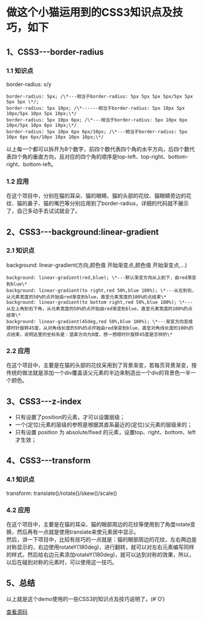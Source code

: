 # 做这个小猫运用到的CSS3知识点及技巧，如下
## 1、CSS3---border-radius
  ### 1.1 知识点
  border-radius: x/y   

    border-radius: 5px; /\*---相当于border-radius: 5px 5px 5px 5px/5px 5px 5px 5px \*/;  
    border-radius: 5px 10px; /\*------相当于border-radius: 5px 10px 5px 10px/5px 10px 5px 10px;\*/  
    border-radius: 5px 10px 6px; /\*---相当于border-radius: 5px 10px 6px 10px/5px 10px 6px 10px;\*/  
    border-radius: 5px 10px 6px 6px/10px; /\*---相当于border-radius: 5px 10px 6px 6px/10px 10px 10px 10px;\*/

  

  以上每一个都可以拆开为8个数字，前四个数代表四个角的水平方向，后四个数代表四个角的垂直方向，且对应的四个角的顺序是top-left、top-right、bottom-right、bottom-left。 
 ### 1.2 应用
 在这个项目中，分别在猫的耳朵、猫的眼睛、猫的头部的花纹、猫眼睛旁边的花纹、猫的鼻子、猫的嘴巴等分别应用到了border-radius，详细的代码就不展示了，自己多动手去试试就会了。
## 2、CSS3---background:linear-gradient
### 2.1 知识点
  background: linear-gradient(方向,颜色值 开始渐变点,颜色值 开始渐变点,...)  

    background: linear-gradient(red,blue); \*---默认渐变方向从上到下，由red渐变到blue\*  
    background: linear-gradient(to right,red 50%,blue 100%); \*---从左到右，从元素宽度的50%的点开始由red渐变到blue，直至元素宽度的100%的点结束\* 
    background: linear-gradient(to bottom right,red 50%,blue 100%); \*---从左上角到右下角，从元素宽度的50%的点开始由red渐变到blue，直至元素宽度的100%的点结束\*   
    background: linear-gradient(45deg,red 50%,blue 100%); \*---渐变方向变成顺时针旋转45度，从对角线长度的50%的点开始由red渐变到blue，直至对角线长度的100%的点结束，说明这里的坐标系是：竖直方向为0度，想一想顺时针旋转45度是怎样的\*
### 2.2 应用
在这个项目中，主要是在猫的头部的花纹采用到了背景渐变，若每页背景渐变，按传统的做法就是添加一个div覆盖该父元素的半边来制造出一个div的背景色一半一个颜色。
## 3、CSS3---z-index
* 只有设置了position的元素，才可以设置层级；  
* 一个(定位)元素的层级的参照是根据其直系最近的(定位)父元素的层级来的； 
* 只有设置 position 为 absolute/fixed 的元素，设置top、right、bottom、left才生效；  
## 4、CSS3---transform
 ### 4.1 知识点
 transform: translate()/rotate()/skew()/scale()
 ### 4.2 应用
 在这个项目中，主要是在猫的耳朵、猫的眼部周边的花纹等使用到了角度rotate变换，然后再有一点就是使用translate来使元素居中显示。  
 然后，讲一下项目中，比较有技巧的一点就是：猫的眼部周边的花纹，左右两边是对称显示的，右边使用rotateY(180deg)，进行翻转，就可以对左右元素编写同样的样式，然后给右边元素添加rotateY(180deg)，就可以达到对称的效果，所以，以后在碰到对称的元素时，可以使用这一技巧。

 ## 5、总结
 以上就是这个demo使用的一些CSS3的知识点及技巧说明了。(#`O′)  
 
 [查看源码](https://github.com/cuteypl/cuteypl.github.io/blob/master/products/css3-catFace)